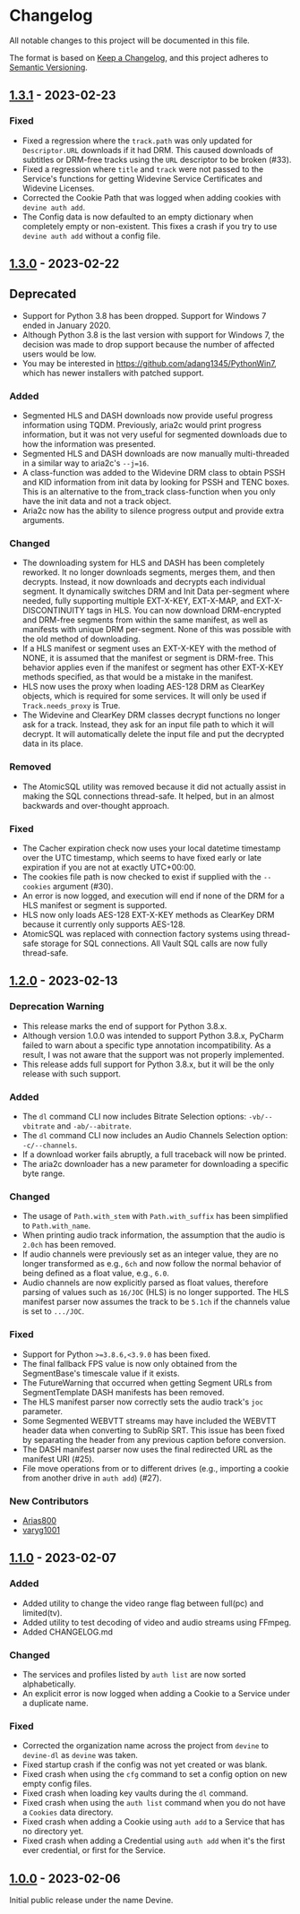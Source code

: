 # Changelog

All notable changes to this project will be documented in this file.

The format is based on [Keep a Changelog](https://keepachangelog.com/en/1.0.0/),
and this project adheres to [Semantic Versioning](https://semver.org/spec/v2.0.0.html).

## [1.3.1] - 2023-02-23

### Fixed

- Fixed a regression where the `track.path` was only updated for `Descriptor.URL` downloads if it had DRM. This caused
  downloads of subtitles or DRM-free tracks using the `URL` descriptor to be broken (#33).
- Fixed a regression where `title` and `track` were not passed to the Service's functions for getting Widevine Service
  Certificates and Widevine Licenses.
- Corrected the Cookie Path that was logged when adding cookies with `devine auth add`.
- The Config data is now defaulted to an empty dictionary when completely empty or non-existent. This fixes a crash if
  you try to use `devine auth add` without a config file.

## [1.3.0] - 2023-02-22

## Deprecated

- Support for Python 3.8 has been dropped. Support for Windows 7 ended in January 2020.
- Although Python 3.8 is the last version with support for Windows 7, the decision was made to drop support because
  the number of affected users would be low.
- You may be interested in <https://github.com/adang1345/PythonWin7>, which has newer installers with patched support.

### Added

- Segmented HLS and DASH downloads now provide useful progress information using TQDM. Previously, aria2c would print
  progress information, but it was not very useful for segmented downloads due to how the information was presented.
- Segmented HLS and DASH downloads are now manually multi-threaded in a similar way to aria2c's `--j=16`.
- A class-function was added to the Widevine DRM class to obtain PSSH and KID information from init data by looking for
  PSSH and TENC boxes. This is an alternative to the from_track class-function when you only have the init data and not
  a track object.
- Aria2c now has the ability to silence progress output and provide extra arguments.

### Changed

- The downloading system for HLS and DASH has been completely reworked. It no longer downloads segments, merges them,
  and then decrypts. Instead, it now downloads and decrypts each individual segment. It dynamically switches DRM and
  Init Data per-segment where needed, fully supporting multiple EXT-X-KEY, EXT-X-MAP, and EXT-X-DISCONTINUITY tags in
  HLS. You can now download DRM-encrypted and DRM-free segments from within the same manifest, as well as manifests
  with unique DRM per-segment. None of this was possible with the old method of downloading.
- If a HLS manifest or segment uses an EXT-X-KEY with the method of NONE, it is assumed that the manifest or segment is
  DRM-free. This behavior applies even if the manifest or segment has other EXT-X-KEY methods specified, as that would
  be a mistake in the manifest.
- HLS now uses the proxy when loading AES-128 DRM as ClearKey objects, which is required for some services. It will
  only be used if `Track.needs_proxy` is True.
- The Widevine and ClearKey DRM classes decrypt functions no longer ask for a track. Instead, they ask for an input
  file path to which it will decrypt. It will automatically delete the input file and put the decrypted data in its
  place.

### Removed

- The AtomicSQL utility was removed because it did not actually assist in making the SQL connections thread-safe. It
  helped, but in an almost backwards and over-thought approach.

### Fixed

- The Cacher expiration check now uses your local datetime timestamp over the UTC timestamp, which seems to have fixed
  early or late expiration if you are not at exactly UTC+00:00.
- The cookies file path is now checked to exist if supplied with the `--cookies` argument (#30).
- An error is now logged, and execution will end if none of the DRM for a HLS manifest or segment is supported.
- HLS now only loads AES-128 EXT-X-KEY methods as ClearKey DRM because it currently only supports AES-128.
- AtomicSQL was replaced with connection factory systems using thread-safe storage for SQL connections. All Vault SQL
  calls are now fully thread-safe.

## [1.2.0] - 2023-02-13

### Deprecation Warning

- This release marks the end of support for Python 3.8.x.
- Although version 1.0.0 was intended to support Python 3.8.x, PyCharm failed to warn about a specific type annotation
  incompatibility. As a result, I was not aware that the support was not properly implemented.
- This release adds full support for Python 3.8.x, but it will be the only release with such support.

### Added

- The `dl` command CLI now includes Bitrate Selection options: `-vb/--vbitrate` and `-ab/--abitrate`.
- The `dl` command CLI now includes an Audio Channels Selection option: `-c/--channels`.
- If a download worker fails abruptly, a full traceback will now be printed.
- The aria2c downloader has a new parameter for downloading a specific byte range.

### Changed

- The usage of `Path.with_stem` with `Path.with_suffix` has been simplified to `Path.with_name`.
- When printing audio track information, the assumption that the audio is `2.0ch` has been removed.
- If audio channels were previously set as an integer value, they are no longer transformed as e.g., `6ch` and now
  follow the normal behavior of being defined as a float value, e.g., `6.0`.
- Audio channels are now explicitly parsed as float values, therefore parsing of values such as `16/JOC` (HLS) is no
  longer supported. The HLS manifest parser now assumes the track to be `5.1ch` if the channels value is set to
  `.../JOC`.

### Fixed

- Support for Python `>=3.8.6,<3.9.0` has been fixed.
- The final fallback FPS value is now only obtained from the SegmentBase's timescale value if it exists.
- The FutureWarning that occurred when getting Segment URLs from SegmentTemplate DASH manifests has been removed.
- The HLS manifest parser now correctly sets the audio track's `joc` parameter.
- Some Segmented WEBVTT streams may have included the WEBVTT header data when converting to SubRip SRT. This issue has
  been fixed by separating the header from any previous caption before conversion.
- The DASH manifest parser now uses the final redirected URL as the manifest URI (#25).
- File move operations from or to different drives (e.g., importing a cookie from another drive in `auth add`) (#27).

### New Contributors

- [Arias800](https://github.com/Arias800)
- [varyg1001](https://github.com/varyg1001)

## [1.1.0] - 2023-02-07

### Added

- Added utility to change the video range flag between full(pc) and limited(tv).
- Added utility to test decoding of video and audio streams using FFmpeg.
- Added CHANGELOG.md

### Changed

- The services and profiles listed by `auth list` are now sorted alphabetically.
- An explicit error is now logged when adding a Cookie to a Service under a duplicate name.

### Fixed

- Corrected the organization name across the project from `devine` to `devine-dl` as `devine` was taken.
- Fixed startup crash if the config was not yet created or was blank.
- Fixed crash when using the `cfg` command to set a config option on new empty config files.
- Fixed crash when loading key vaults during the `dl` command.
- Fixed crash when using the `auth list` command when you do not have a `Cookies` data directory.
- Fixed crash when adding a Cookie using `auth add` to a Service that has no directory yet.
- Fixed crash when adding a Credential using `auth add` when it's the first ever credential, or first for the Service.

## [1.0.0] - 2023-02-06

Initial public release under the name Devine.

[1.3.1]: https://github.com/devine-dl/devine/releases/tag/v1.3.1
[1.3.0]: https://github.com/devine-dl/devine/releases/tag/v1.3.0
[1.2.0]: https://github.com/devine-dl/devine/releases/tag/v1.2.0
[1.1.0]: https://github.com/devine-dl/devine/releases/tag/v1.1.0
[1.0.0]: https://github.com/devine-dl/devine/releases/tag/v1.0.0
